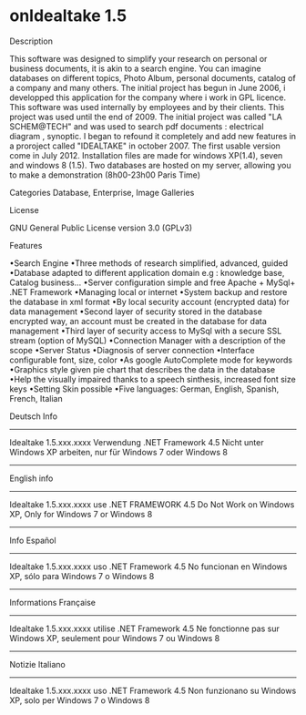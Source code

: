 onIdealtake 1.5
=============


Description

This software was designed to simplify your research on personal or business documents, it is akin to a search engine. You can imagine databases on different topics, Photo Album, personal documents, catalog of a company and many others.
 The initial project has begun in June 2006, i developped this application for the company where i work in GPL licence. This software was used internally by employees and by their clients. This project was used until the end of 2009. The initial project was called "LA SCHEM@TECH" and was used to search pdf documents : electrical diagram , synoptic. I began to refound it completely and add new features in a proroject called "IDEALTAKE" in october 2007. The first usable version come in July 2012.
 Installation files are made for windows XP(1.4), seven and windows 8 (1.5).
 Two databases are hosted on my server, allowing you to make a demonstration (8h00-23h00 Paris Time)



Categories
Database, Enterprise, Image Galleries


License

GNU General Public License version 3.0 (GPLv3)


Features

•Search Engine 
•Three methods of research simplified, advanced, guided 
•Database adapted to different application domain e.g : knowledge base, Catalog business...
•Server configuration simple and free Apache + MySql+ .NET Framework
•Managing local or internet
•System backup and restore the database in xml format
•By local security account (encrypted data) for data management
•Second layer of security stored in the database encrypted way, an account must be created in the database for data management
•Third layer of security access to MySql with a secure SSL stream (option of MySQL)
•Connection Manager with a description of the scope
•Server Status 
•Diagnosis of server connection
•Interface configurable font, size, color
•As google AutoComplete mode for keywords
•Graphics style given pie chart that describes the data in the database
•Help the visually impaired thanks to a speech sinthesis, increased font size keys
•Setting Skin possible
•Five languages: German, English, Spanish, French, Italian



﻿Deutsch Info
************

Idealtake 1.5.xxx.xxxx Verwendung .NET Framework 4.5
Nicht unter Windows XP arbeiten, nur für Windows 7 oder Windows 8



-----------------------------------------------------------

English info
************

Idealtake 1.5.xxx.xxxx use .NET FRAMEWORK 4.5
Do Not Work on Windows XP, Only for Windows 7 or Windows 8


-----------------------------------------------------------

Info Español
************

Idealtake 1.5.xxx.xxxx uso .NET Framework 4.5
No funcionan en Windows XP, sólo para Windows 7 o Windows 8


-----------------------------------------------------------

Informations Française
**********************

Idealtake 1.5.xxx.xxxx utilise .NET Framework 4.5
Ne fonctionne pas sur Windows XP, seulement pour Windows 7 ou Windows 8


-----------------------------------------------------------

Notizie Italiano
****************

Idealtake 1.5.xxx.xxxx uso .NET Framework 4.5
Non funzionano su Windows XP, solo per Windows 7 o Windows 8

